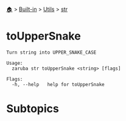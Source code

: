 <!--startTocHeader-->
[🏠](../../../README.md) > [Built-in](../../README.md) > [Utils](../README.md) > [str](README.md)
# toUpperSnake
<!--endTocHeader-->

```
Turn string into UPPER_SNAKE_CASE

Usage:
  zaruba str toUpperSnake <string> [flags]

Flags:
  -h, --help   help for toUpperSnake

```

# Subtopics
<!--startTocSubtopic-->
<!--endTocSubtopic-->